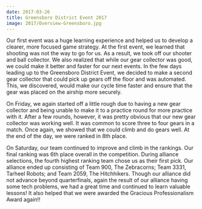 ```yaml
---
date: 2017-03-26
title: Greensboro District Event 2017
image: 2017/Overview-Greensboro.jpg
---
```


Our first event was a huge learning experience and helped us to develop a clearer, more focused game strategy. At the first event, we learned that shooting was not the way to go for us. As a result, we took off our shooter and ball collector. We also realized that while our gear collector was good, we could make it better and faster for our next events. In the few days leading up to the Greensboro District Event, we decided to make a second gear collector that could pick up gears off the floor and was automated. This, we discovered, would make our cycle time faster and ensure that the gear was placed on the airship more securely.

On Friday, we again started off a little rough due to having a new gear collector and being unable to make it to a practice round for more practice with it. After a few rounds, however, it was pretty obvious that our new gear collector was working well. It was common to score three to four gears in a match. Once again, we showed that we could climb and do gears well. At the end of the day, we were ranked in 8th place.

On Saturday, our team continued to improve and climb in the rankings. Our final ranking was 6th place overall in the competition. During alliance selections, the fourth highest ranking team chose us as their first pick. Our alliance ended up consisting of Team 900, The Zebracorns; Team 3331, Tarheel Robots; and Team 2059, The Hitchhikers. Though our alliance did not advance beyond quarterfinals, again the result of our alliance having some tech problems, we had a great time and continued to learn valuable lessons! It also helped that we were awarded the Gracious Professionalism Award again!!
